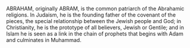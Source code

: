 ABRAHAM, originally ABRAM, is the common patriarch of the Abrahamic religions. In Judaism, he is the founding father of the covenant of the pieces, the special relationship between the Jewish people and God; in Christianity, he is the prototype of all believers, Jewish or Gentile; and in Islam he is seen as a link in the chain of prophets that begins with Adam and culminates in Muhammad.
